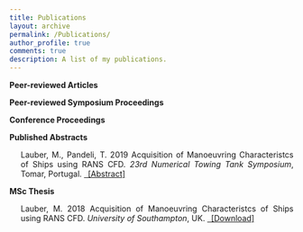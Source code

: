 ```yaml
---
title: Publications
layout: archive
permalink: /Publications/
author_profile: true
comments: true
description: A list of my publications.
---
```

**Peer-reviewed Articles**


**Peer-reviewed Symposium Proceedings**


**Conference Proceedings**


**Published Abstracts**
<p style="text-align:justify; margin-left:20px"> 
Lauber, M., Pandeli, T. 2019 Acquisition of Manoeuvring Characteristcs of Ships using RANS CFD. <em>23rd Numerical Towing Tank Symposium</em>, Tomar, Portugal. <a href="https://www.researchgate.net/publication/336239139_Acquisition_of_Maneuvring_Characteristics_of_Ships_using_RANS_CFD" class="mono_link">&ensp;[Abstract]</a></p>

**MSc Thesis**
<p style="text-align:justify; margin-left:20px"> 
Lauber, M. 2018 Acquisition of Manoeuvring Characteristcs of Ships using RANS CFD. <em>University of Southampton</em>, UK.
<a href="/thesis/MSc_Marin_Lauber.pdf" class="mono_link">&ensp;[Download]</a>
